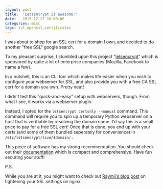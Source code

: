 ```yaml
---
layout: post
title:  "Letsencrypt is awesome!"
date:   2015-12-27 16:00:00
categories: misc
tags: ssl,openssl,certificates
---
```


I was about to shop for an SSL cert for a domain I own, and decided to do another "free SSL" google search.

To my pleasant surprise, I stumbled upon this project "[letsencrypt](https://letsencrypt.org/)" which is sponsored by quite a lot of enterprise companies (Mozilla, Facebook to name a few).

In a nutshell, this is an CLI tool which makes life easier when you wish to configure your webserver for SSL, and also provide you with a free CA SSL cert for a domain you own. Pretty neat!

I didn't test this "quick-and-easy" setup with webservers, though. From what I see, it works via a webserver plugin.

Instead, I opted for the ```letsencrypt certonly --manual``` command. This command will require you to spin up a temporary Python webserver on a host that is verifiable by resolving the domain name. I'd say this is a small price to pay for a free SSL cert! Once that is done, you end up with your certs (and some of them bundled seperately for convenience) in ```/etc/letsencrypt/live/$domain/``` .

This piece of software has my strong recommendation. You should check out their [documentation](https://letsencrypt.readthedocs.org/en/latest/using.html) which is compact and comprehensive. Have fun securing your stuff!

P.S. 

While you are at it, you might want to check out [Raymii's blog post](https://raymii.org/s/tutorials/Strong_SSL_Security_On_nginx.html) on tightening your SSL settings on nginx.
